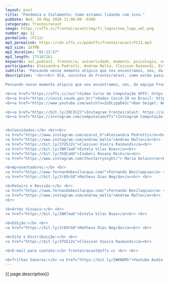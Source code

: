 ```yaml
---
layout: post
title: "Pandemia e Isolamento: Como estamos lidando com isso."
pubDate: Wed, 20 May 2020 11:00:00 -0300
categories: fronteiracast
image: https://uffs.cc/fronteiracast/img/fc_logos/new_logo_xml.png
number_ep: 12
permalink: /FC12/ 
mp3_permalink: https://cdn.uffs.cc/poduffs/fronteiracast/FC11.mp3
mp3_size: 167MB
mp3_duration: "01:12:57"
mp3_length: 175107261
keywords: sul,podcast, fronteira, universidade, momento, psicologia, nomear, domar, covid, coronavirus, saude, isolamento, pandemia, sentimentos, cuidado
participants: Alessandra Pedrotti, Andrew Malta, Cleisson Raimundi, Estela Maris, Fernando Bevilacqua, Isabeli Reik, Maria Gelain, Matheus Negrão
subtitle: 'Pensando nesse momento atípico que nos encontramos, nós, da equipe FronteiraCast, preparamos um episódio especial para vocês, contando como estamos passando esses dias de isolamento social e como encaramos as dificuldades da pandemia do Covid-19'
description: '<br><br> Olá, ouvintes do FronteiraCast, como estão passando a quarentena? Muito da sua rotina mudou?

Pensando nesse momento atípico que nos encontramos, nós, da equipe FronteiraCast, preparamos um episódio especial para vocês, contando como estamos passando esses dias de isolamento social e como encaramos as dificuldades da pandemia do Covid-19.<br><br>

<b><a href="https://uffs.cc/suc">Video Curso de Computação UFFS: https://uffs.cc/suc</a></b><br>
<b><a href="https://covid.saude.gov.br/">Dados Covid-19 no Brasil: https://covid.saude.gov.br/</a></b><br>
<b><a href="https://www.youtube.com/watch?v=ZcDLzppD4Jc">Dan Seigel: Nomear para Domar https://bit.ly/2WOzazm</a></b><br><br>

<b><a href="https://bit.ly/2OC3CZJ">Instagram FronteiraCast: https://instagram.com/fronteira.cast </a></b> <br>
<b><a href="https://instagram.com/computacaouffs">Instagram Computação UFFS: https://instagram.com/computacaouffs </a></b> <br><br>


<b>Convidados:</b> <br><br>
<a href="https://www.instagram.com/azarat_h">Alessandra Pedrotti</a><br>
<a href="https://www.instagram.com/andrew_malta">Andrew Malta</a><br>
<a href="https://bit.ly/37U5J2s">Cleisson Vieira Raimundi</a><br>
<a href="https://bit.ly/2NK7aaK">Estela Vilas Boas</a><br>
<a href="https://bit.ly/35QCxHX">Isabeli Rosana Reik</a><br> 
<a href="https://www.instagram.com/thxstarrynight/"> Maria Gelain</a><br><br> 

<b>Apresentadores:</b> <br>
<a href="https://www.fernandobevilacqua.com/">Fernando Bevilaqcua</a> <br>
<a href="https://bit.ly/2rEOrG8">Matheus Dias Negrão</a><br> <br>

<b>Roteiro e Revisão:</b> <br>
<a href="https://www.fernandobevilacqua.com/">Fernando Bevilaqcua</a> <br>
<a href="https://www.instagram.com/andrew_malta">Andrew Malta</a><br>
<br>
 
<b>Artes Visuais:</b> <br>
<a href="https://bit.ly/2NK7aaK">Estela Vilas Boas</a><br> <br> 

<b>Edição:</b> <br> 
<a href="https://bit.ly/2rEOrG8">Matheus Dias Negrão</a><br> <br>

<b>Site e Distribuição:</b> <br>
<a href="https://bit.ly/37U5J2s">Cleisson Vieira Raimundi</a><br> 

<b>E-mail para contato:</b> fronteiracast@uffs.cc <br> <br>

<b>Trilhas Sonoras:</b> <a href="https://bit.ly/2WKN8Rh">Youtube Audio Library</a> '
---
```


{{ page.description}}

